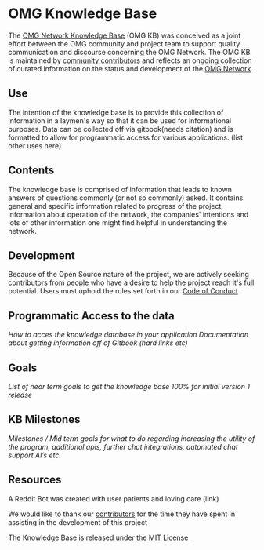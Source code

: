# OMG Knowledge Base

The [OMG Network Knowledge Base](https://kb.buildomg.org) \(OMG KB\) was conceived as a joint effort between the OMG community and project team to support quality communication and discourse concerning the OMG Network. The OMG KB is maintained by [community contributors](https://github.com/buildOMG/kb/graphs/contributors) and reflects an ongoing collection of curated information on the status and development of the [OMG Network](https://omisego.network/).

## **Use**

The intention of the knowledge base is to provide this collection of information in a laymen's way so that it can be used for informational purposes. Data can be collected off via gitbook\(needs citation\) and is formatted to allow for programmatic access for various applications. \(list other uses here\)

## **Contents**

The knowledge base is comprised of information that leads to known answers of questions commonly \(or not so commonly\) asked. It contains general and specific information related to progress of the project, information about operation of the network, the companies' intentions and lots of other information one might find helpful in understanding the network.

## **Development**

Because of the Open Source nature of the project, we are actively seeking [contributors](https://kb.buildomg.org/kb/development/contributing) from people who have a desire to help the project reach it's full potential. Users must uphold the rules set forth in our [Code of Conduct](https://kb.buildomg.org/kb/development/code-of-conduct).

## **Programmatic Access to the data**

_How to acces the knowledge database in your application_ _Documentation about getting information off of Gitbook \(hard links etc\)_

## **Goals**

_List of near term goals to get the knowledge base 100% for initial version 1 release_

## **KB Milestones**

_Milestones / Mid term goals for what to do regarding increasing the utility of the program, additional apis, further chat integrations, automated chat support AI’s etc._

## **Resources**

A Reddit Bot was created with user patients and loving care \(link\)

We would like to thank our [contributors](https://github.com/buildOMG/kb/graphs/contributors) for the time they have spent in assisting in the development of this project

The Knowledge Base is released under the [MIT License](https://kb.buildomg.org/use-1/use)

